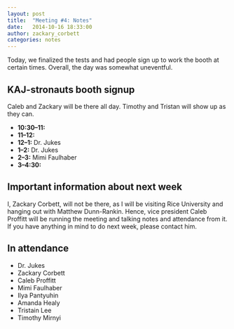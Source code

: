 ```yaml
---
layout: post
title:  "Meeting #4: Notes"
date:   2014-10-16 18:33:00
author: zackary_corbett
categories: notes
---
```


Today, we finalized the tests and had people sign up to work the booth at certain times. Overall, the day was somewhat uneventful.

## KAJ-stronauts booth signup

Caleb and Zackary will be there all day. Timothy and Tristan will show up as they can.

* **10:30–11:** 
* **11–12:**
* **12–1:** Dr. Jukes
* **1–2:** Dr. Jukes
* **2–3:** Mimi Faulhaber
* **3–4:30:**


## Important information about next week

I, Zackary Corbett, will not be there, as I will be visiting Rice University and hanging out with Matthew Dunn-Rankin. Hence, vice president Caleb Proffitt will be running the meeting and talking notes and attendance from it. If you have anything in mind to do next week, please contact him.

## In attendance

* Dr. Jukes
* Zackary Corbett
* Caleb Proffitt
* Mimi Faulhaber
* Ilya Pantyuhin
* Amanda Healy
* Tristain Lee
* Timothy Mirnyi